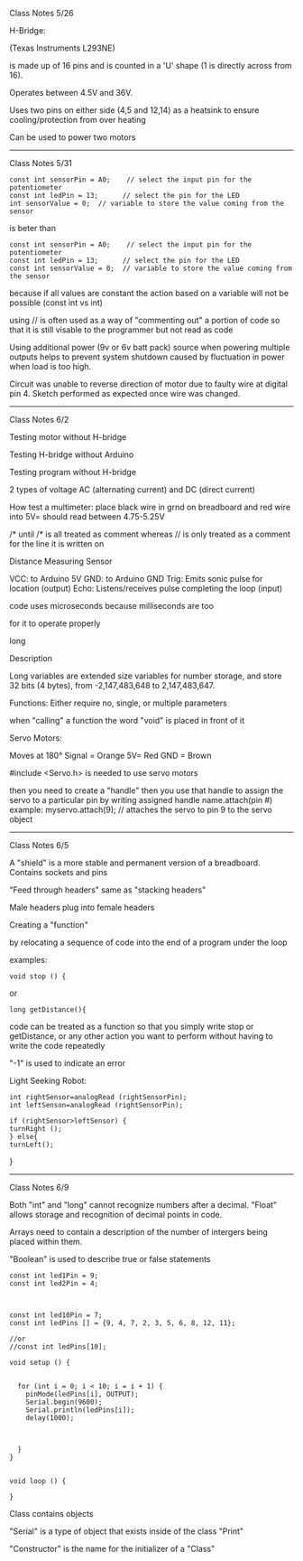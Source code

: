 Class Notes 5/26
  
H-Bridge: 
  
(Texas Instruments L293NE) 
  
is made up of 16 pins and is counted in a 'U' shape (1 is directly across from 16).  
  
Operates between 4.5V and 36V.
  
Uses two pins on either side (4,5 and 12,14) as a heatsink to ensure cooling/protection from over heating
  
Can be used to power two motors 
  
____________________________

Class Notes 5/31

  
``` 
const int sensorPin = A0;    // select the input pin for the potentiometer
const int ledPin = 13;      // select the pin for the LED
int sensorValue = 0;  // variable to store the value coming from the sensor
```

is beter than

``` 
const int sensorPin = A0;    // select the input pin for the potentiometer
const int ledPin = 13;      // select the pin for the LED
const int sensorValue = 0;  // variable to store the value coming from the sensor
```

because if all values are constant the action based on a variable will not be possible (const int vs int)

using // is often used as a way of "commenting out" a portion of code so that it is still visable to the programmer but not read as code

Using additional power (9v or 6v batt pack) source when powering multiple outputs helps to prevent system shutdown caused by fluctuation in power when load is too high.

Circuit was unable to reverse direction of motor due to faulty wire at digital pin 4.  Sketch performed as expected once wire was changed.
__________________________________________________________________________________________________________________________________________
  
Class Notes 6/2

Testing motor without H-bridge

Testing H-bridge without Arduino

Testing program without H-bridge

2 types of voltage AC (alternating current) and DC (direct current)

How test a multimeter: place black wire in grnd on breadboard and red wire into 5V= should read between 4.75-5.25V

/* until /* is all treated as comment whereas // is only treated as a comment for the line it is written on

Distance Measuring Sensor

VCC: to Arduino 5V GND: to Arduino GND Trig: Emits sonic pulse for location (output) Echo: Listens/receives pulse completing the loop (input)

code uses microseconds because milliseconds are too 

for it to operate properly

long

Description

Long variables are extended size variables for number storage, and store 32 bits (4 bytes), from -2,147,483,648 to 2,147,483,647.

Functions: Either require no, single, or multiple parameters

when "calling" a function the word "void" is placed in front of it

Servo Motors:

Moves at 180° Signal = Orange 5V= Red GND = Brown

#include <Servo.h>
is needed to use servo motors

then you need to create a "handle" then you use that handle to assign the servo to a particular pin by writing assigned handle name.attach(pin #) example: myservo.attach(9); // attaches the servo to pin 9 to the servo object

______________________________________________________

Class Notes 6/5

A "shield" is a more stable and permanent version of a breadboard.  Contains sockets and pins

"Feed through headers" same as "stacking headers"

Male headers plug into female headers

Creating a "function"

by relocating a sequence of code into the end of a program under the loop

examples:

```
void stop () {
```
or

```
long getDistance(){
```
code can be treated as a function so that you simply write stop or getDistance, or any other action you want to perform without having to write the code repeatedly

"-1" is used to indicate an error 

Light Seeking Robot:

```
int rightSensor=analogRead (rightSensorPin);
int leftSenson=analogRead (rightSensorPin);

if (rightSensor>leftSensor) {
turnRight ();
} else{
turnLeft();
```
}
______________________________

Class Notes 6/9

Both "int" and "long" cannot recognize numbers after a decimal. "Float" allows storage and recognition of decimal points in code.

Arrays need to contain a description of the number of intergers being placed within them.

"Boolean" is used to describe true or false statements

```
const int led1Pin = 9;
const int led2Pin = 4;



const int led10Pin = 7;
const int ledPins [] = {9, 4, 7, 2, 3, 5, 6, 8, 12, 11};

//or
//const int ledPins[10];

void setup () {


  for (int i = 0; i < 10; i = i + 1) {
    pinMode(ledPins[i], OUTPUT);
    Serial.begin(9600);
    Serial.println(ledPins[i]);
    delay(1000);



  }
}


void loop () {

}
````

Class contains objects

"Serial" is a type of object that exists inside of the class "Print"

"Constructor" is the name for the initializer of a "Class"


